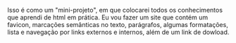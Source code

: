 Isso é como um "mini-projeto", em que colocarei todos os conhecimentos que aprendi de html em prática. Eu vou fazer um site que contém um favicon, marcações semânticas no texto, parágrafos, algumas formatações, lista e navegação por links externos e internos, além de um link de dowload.